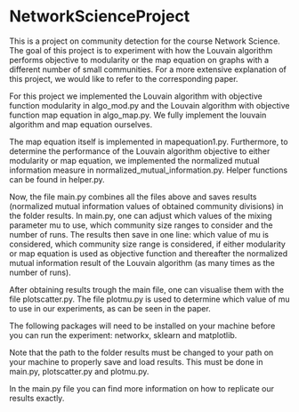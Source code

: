 # NetworkScienceProject
This is a project on community detection for the course Network Science.
The goal of this project is to experiment with how the Louvain algorithm performs objective to modularity or the map equation on graphs with a different number of small communities. For a more extensive explanation of this project, we would like to refer to the corresponding paper.

For this project we implemented the Louvain algorithm with objective function modularity in algo_mod.py and the Louvain algorithm with objective function map equation in algo_map.py. We fully implement the louvain algorithm and map equation ourselves. 

The map equation itself is implemented in mapequation1.py. 
Furthermore, to determine the performance of the Louvain algorithm objective to either modularity or map equation, we implemented the normalized mutual information measure in normalized_mutual_information.py. 
Helper functions can be found in helper.py.

Now, the file main.py combines all the files above and saves results (normalized mutual information values of obtained community divisions) in the folder results. In main.py, one can adjust which values of the mixing parameter mu to use, which community size ranges to consider and the number of runs. The results then save in one line: which value of mu is considered, which community size range is considered, if either modularity or map equation is used as objective function and thereafter the normalized mutual information result of the Louvain algorithm (as many times as the number of runs).

After obtaining results trough the main file, one can visualise them with the file plotscatter.py. The file plotmu.py is used to determine which value of mu to use in our experiments, as can be seen in the paper.

The following packages will need to be installed on your machine before you can run the experiment: networkx, sklearn and matplotlib. 

Note that the path to the folder results must be changed to your path on your machine to properly save and load results. This must be done in main.py, plotscatter.py and plotmu.py.



In the main.py file you can find more information on how to replicate our results exactly. 



